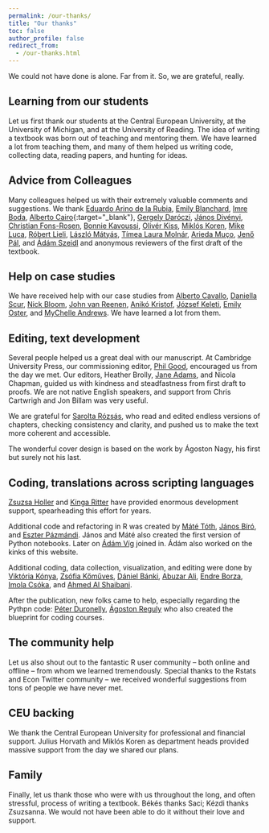 ```yaml
---
permalink: /our-thanks/
title: "Our thanks"
toc: false
author_profile: false
redirect_from:
  - /our-thanks.html
---
```


We could not have done is alone. Far from it. So, we are grateful, really. 

## Learning from our students
Let us first thank our students at the Central European University, at the University of Michigan, and
at the University of Reading. The idea of writing a textbook was born out of teaching and mentoring
them. We have learned a lot from teaching them, and many of them helped us writing code, collecting
data, reading papers, and hunting for ideas.

## Advice from Colleagues
Many colleagues helped us with their extremely valuable comments and suggestions. We thank
[Eduardo Arino de la Rubia](https://www.linkedin.com/in/earino/), [Emily Blanchard](http://faculty.tuck.dartmouth.edu/emily-blanchard/), [Imre Boda](https://www.linkedin.com/in/imre-boda/), [Alberto Cairo](http://albertocairo.com/){:target="_blank"}, [Gergely Daróczi](https://www.linkedin.com/in/daroczig/), [János Divényi](https://www.linkedin.com/in/janosdivenyi/), [Christian Fons-Rosen](https://sites.google.com/site/cfonsrosen/), [Bonnie Kavoussi](https://www.linkedin.com/in/bkavoussi/), [Olivér Kiss](https://www.linkedin.com/in/oliv%C3%A9r-kiss-aa91b659/), [Miklós Koren](https://koren.mk/), [Mike Luca](https://www.hbs.edu/faculty/Pages/profile.aspx?facId=602417), [Róbert Lieli](https://sites.google.com/site/robertplieli/), [László Mátyás](http://www.personal.ceu.hu/staff/matyas/), [Tímea Laura Molnár](https://timea-laura-molnar.com/), [Arieda Muço](https://sites.google.com/view/ariedamuco/home), [Jenő Pál](https://www.linkedin.com/in/jen%C5%91-p%C3%A1l-01969130/), and [Ádám Szeidl](http://www.personal.ceu.hu/staff/Adam_Szeidl/) and anonymous reviewers
of the first draft of the textbook.

## Help on case studies
We have received help with our case studies from [Alberto Cavallo](https://www.hbs.edu/faculty/Pages/profile.aspx?facId=394129), [Daniella Scur](http://www.danielascur.com/), [Nick Bloom](https://nbloom.people.stanford.edu/), [John van Reenen](https://mitmgmtfaculty.mit.edu/jvanreenen/), [Anikó Kristof](https://www.linkedin.com/in/anikokristof/), [József Keleti](https://www.linkedin.com/in/j%C3%B3zsef-keleti-92662411/), [Emily Oster](https://emilyoster.net/), and [MyChelle Andrews](https://www.linkedin.com/in/mychelle-andrews-60963412/). We have learned a lot from them.

## Editing, text development
Several people helped us a great deal with our manuscript. At Cambridge University Press, our
commissioning editor, [Phil Good](https://www.linkedin.com/in/philip-good-57764039/), encouraged us from the day we met. Our editors, Heather Brolly,
[Jane Adams](https://www.linkedin.com/in/jane-adams-5b720470/), and Nicola Chapman, guided us with kindness and steadfastness from first draft to
proofs. We are not native English speakers, and support from Chris Cartwrigh and Jon Billam was
very useful. 

We are grateful for [Sarolta Rózsás](https://rozsass.github.io/text-dev-editor/), who read and edited endless versions of chapters,
checking consistency and clarity, and pushed us to make the text more coherent and accessible.

The wonderful cover design is based on the work by Ágoston Nagy, his first but surely not his last.


## Coding, translations across scripting languages 
[Zsuzsa Holler](https://www.linkedin.com/in/zsuzsa-holler-70bba031/) and [Kinga Ritter](https://www.linkedin.com/in/kinga-ritter/) have provided enormous development support, spearheading this effort for years. 

Additional code and refactoring in R was created by [Máté Tóth](https://www.linkedin.com/in/m%C3%A1t%C3%A9-t%C3%B3th-4ba1a061/), [János Bíró](https://www.linkedin.com/in/j%C3%A1nos-bir%C3%B3-6a9296b4/), and [Eszter Pázmándi](https://www.linkedin.com/in/eszterpazmandi/). János and Máté also created the first version of Python notebooks. Later on [Ádám Víg](https://www.linkedin.com/in/adam-vig-250729196/) joined in. Ádám also worked on the kinks of this website. 

Additional coding, data collection, visualization, and editing were done by [Viktória Kónya](https://www.linkedin.com/in/vikt%C3%B3ria-k%C3%B3nya-6b7b8694/), [Zsófia
Kőműves](https://www.linkedin.com/in/zsofia-komuves-05651339/), [Dániel Bánki](https://www.linkedin.com/in/daniel-banki-15b06a8b/), [Abuzar Ali](https://www.linkedin.com/in/abuzar-ali-a8995b27/), [Endre Borza](https://www.linkedin.com/in/endremborza/), [Imola Csóka](https://www.linkedin.com/in/imola-cs%C3%B3ka-63b58457/), and  [Ahmed Al Shaibani](https://www.linkedin.com/in/ahmedalshaibani/).

After the publication, new folks came to help, especially regarding the Pythpn code: [Péter Duronelly](https://www.linkedin.com/in/peter-duronelly-44a98188/?originalSubdomain=hu), [Ágoston Reguly](https://www.linkedin.com/in/%C3%A1goston-reguly-47187448/) who also created the blueprint for coding courses.

## The community help
Let us also shout out to the fantastic R user community – both online and offline – from whom
we learned tremendously. Special thanks to the Rstats and Econ Twitter community – we received
wonderful suggestions from tons of people we have never met.

## CEU backing
We thank the Central European University for professional and financial support. Julius Horvath
and Miklós Koren as department heads provided massive support from the day we shared our plans.

## Family
Finally, let us thank those who were with us throughout the long, and often stressful, process of
writing a textbook. Békés thanks Saci; Kézdi thanks Zsuzsanna. We would not have been able to do
it without their love and support.





